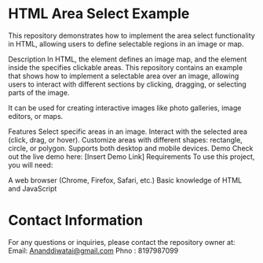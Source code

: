 # HTML Area Select Example
This repository demonstrates how to implement the area select functionality in HTML, allowing users to define selectable regions in an image or map.

Description
In HTML, the <map> element defines an image map, and the <area> element inside the <map> specifies clickable areas. This repository contains an example that shows how to implement a selectable area over an image, allowing users to interact with different sections by clicking, dragging, or selecting parts of the image.

It can be used for creating interactive images like photo galleries, image editors, or maps.

Features
Select specific areas in an image.
Interact with the selected area (click, drag, or hover).
Customize areas with different shapes: rectangle, circle, or polygon.
Supports both desktop and mobile devices.
Demo
Check out the live demo here: [Insert Demo Link]
Requirements
To use this project, you will need:

A web browser (Chrome, Firefox, Safari, etc.)
Basic knowledge of HTML and JavaScript


# Contact Information
For any questions or inquiries, please contact the repository owner at:
Email: Ananddiwatai@gmail.com
Phno : 8197987099
